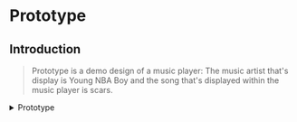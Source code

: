 # Prototype

## Introduction

> Prototype is a demo design of a music player: The music artist that's display is Young NBA Boy and the song that's displayed within the music player is scars.

<details>
<summary>Prototype</summary>
<br>
Young NBA Boy music player.
<br><br>

![App Image](Prototype-01.png?)

</details>
